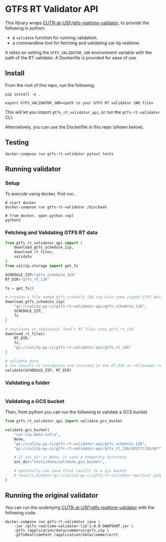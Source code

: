 # GTFS RT Validator API

This library wraps [CUTR-at-USF/gtfs-realtime-validator](https://github.com/CUTR-at-USF/gtfs-realtime-validator),
to provide the following in python:

* a `validate` function for running validation.
* a commandline tool for fetching and validating cal-itp realtime.

It relies on setting the `GTFS_VALIDATOR_JAR` environment variable with the path of the RT validator.
A Dockerfile is provided for ease of use.

## Install

From the root of this repo, run the following:

```
pip install -e .

export GTFS_VALIDATOR_JAR=<path to your GTFS RT validator JAR file>
```

This will let you import `gtfs_rt_validator_api`, or run the `gtfs-rt-validator` CLI.

Alternatively, you can use the Dockerfile in this repo (shown below).


## Testing

```shell
docker-compose run gtfs-rt-validator pytest tests
```

## Running validator

### Setup

To execute using docker, first run..

```shell
# start docker
docker-compose run gtfs-rt-validator /bin/bash

# from docker, open python repl
python3
```

### Fetching and Validating GTFS RT data

```python
from gtfs_rt_validator_api import (
    download_gtfs_schedule_zip,
    download_rt_files,
    validate
)
from calitp.storage import get_fs

SCHEDULE_ZIP="gtfs_schedule_126"
RT_DIR="gtfs_rt_126"

fs = get_fs()

# creates a file named gtfs_schedule_106.zip with some zipped GTFS data
download_gtfs_schedule_zip(
    "gs://calitp-py-ci/gtfs-rt-validator-api/gtfs_schedule_126",
    SCHEDULE_ZIP,
    fs
)

# downloads an individual feed's RT files into gtfs_rt_126
download_rt_files(
    RT_DIR,
    fs,
    "gs://calitp-py-ci/gtfs-rt-validator-api/gtfs_rt_126"
)

# validate data
# the results of validation are included in the RT_DIR as <filename>.results.json
validate(SCHEDULE_ZIP, RT_DIR)
```

### Validating a folder

```python
```

### Validating a GCS bucket

Then, from python you can run the following to validate a GCS bucket

```python
from gtfs_rt_validator_api import validate_gcs_bucket

validate_gcs_bucket(
    "cal-itp-data-infra", 
    None,
    "gs://calitp-py-ci/gtfs-rt-validator-api/gtfs_schedule_126",
    "gs://calitp-py-ci/gtfs-rt-validator-api/gtfs_rt_126/2021*/126/0/*",

    # if out_dir is None, it uses a temporary directory
    out_dir="tests/data/validate_gcs_bucket",

    # optionally can save final results to a gcs bucket
    # results_bucket="gs://calitp-py-ci/gtfs-rt-validator-api/test_output"
)
```

## Running the original validator

You can run the underlying [CUTR-at-USF/gtfs-realtime-validator](https://github.com/CUTR-at-USF/gtfs-realtime-validator) with the following code.

```
docker-compose run gtfs-rt-validator java \
    -jar /gtfs-realtime-validator-lib-1.0.0-SNAPSHOT.jar \
    -gtfs /application/data/commerce/gtfs.zip \
    -gtfsRealtimePath /application/data/commerce/rt
```
